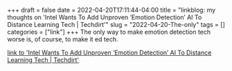 +++draft = falsedate = 2022-04-20T17:11:44-04:00title = "linkblog: my thoughts on 'Intel Wants To Add Unproven ‘Emotion Detection’ AI To Distance Learning Tech | Techdirt'"slug = "2022-04-20-The-only"tags = []categories = ["link"]+++The only way to make emotion detection tech worse is, of course, to make it ed tech. [link to 'Intel Wants To Add Unproven ‘Emotion Detection’ AI To Distance Learning Tech | Techdirt'](https://www.techdirt.com/2022/04/20/intel-wants-to-add-unproven-emotion-detection-ai-to-distance-learning-tech/)